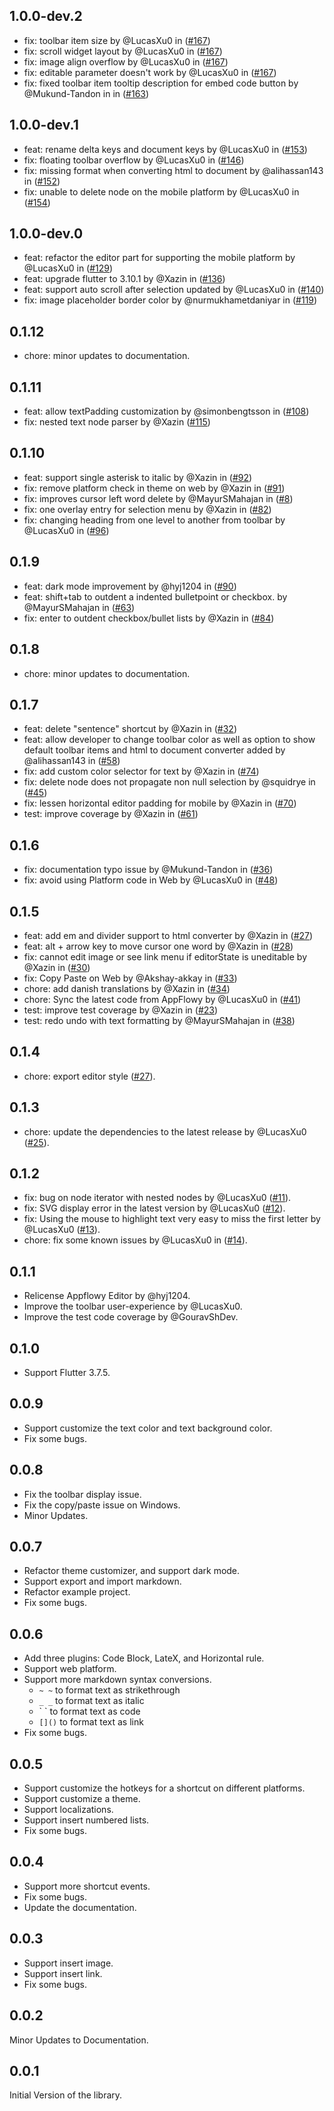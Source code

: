 ## 1.0.0-dev.2
* fix: toolbar item size by @LucasXu0 in ([#167](https://github.com/AppFlowy-IO/appflowy-editor/pull/167))
* fix: scroll widget layout by @LucasXu0 in ([#167](https://github.com/AppFlowy-IO/appflowy-editor/pull/167))
* fix: image align overflow by @LucasXu0 in ([#167](https://github.com/AppFlowy-IO/appflowy-editor/pull/167))
* fix: editable parameter doesn't work by @LucasXu0 in ([#167](https://github.com/AppFlowy-IO/appflowy-editor/pull/167))
* fix: fixed toolbar item tooltip description for embed code button by @Mukund-Tandon in in ([#163](https://github.com/AppFlowy-IO/appflowy-editor/pull/163))

## 1.0.0-dev.1
* feat: rename delta keys and document keys by @LucasXu0 in ([#153](https://github.com/AppFlowy-IO/appflowy-editor/pull/153))
* fix: floating toolbar overflow by @LucasXu0 in ([#146](https://github.com/AppFlowy-IO/appflowy-editor/pull/146))
* fix: missing format when converting html to document by @alihassan143 in ([#152](https://github.com/AppFlowy-IO/appflowy-editor/pull/152))
* fix: unable to delete node on the mobile platform by @LucasXu0 in ([#154](https://github.com/AppFlowy-IO/appflowy-editor/pull/154))

## 1.0.0-dev.0
* feat: refactor the editor part for supporting the mobile platform by @LucasXu0 in ([#129](https://github.com/AppFlowy-IO/appflowy-editor/pull/129))
* feat: upgrade flutter to 3.10.1 by @Xazin in ([#136](https://github.com/AppFlowy-IO/appflowy-editor/pull/136))
* feat: support auto scroll after selection updated by @LucasXu0 in ([#140](https://github.com/AppFlowy-IO/appflowy-editor/pull/140))
* fix: image placeholder border color by @nurmukhametdaniyar in ([#119](https://github.com/AppFlowy-IO/appflowy-editor/pull/119))

## 0.1.12
* chore: minor updates to documentation.

## 0.1.11
* feat: allow textPadding customization by @simonbengtsson in ([#108](https://github.com/AppFlowy-IO/appflowy-editor/pull/108))
* fix: nested text node parser by @Xazin ([#115](https://github.com/AppFlowy-IO/appflowy-editor/pull/115))

## 0.1.10
* feat: support single asterisk to italic by @Xazin in ([#92](https://github.com/AppFlowy-IO/appflowy-editor/pull/92))
* fix: remove platform check in theme on web by @Xazin in ([#91](https://github.com/AppFlowy-IO/appflowy-editor/pull/91))
* fix: improves cursor left word delete by @MayurSMahajan in ([#8](https://github.com/AppFlowy-IO/appflowy-editor/pull/88))
* fix: one overlay entry for selection menu by @Xazin in ([#82](https://github.com/AppFlowy-IO/appflowy-editor/pull/82))
* fix: changing heading from one level to another from toolbar by @LucasXu0 in ([#96](https://github.com/AppFlowy-IO/appflowy-editor/pull/96))

## 0.1.9
* feat: dark mode improvement by @hyj1204 in ([#90](https://github.com/AppFlowy-IO/appflowy-editor/pull/90))
* feat: shift+tab to outdent a indented bulletpoint or checkbox. by @MayurSMahajan in ([#63](https://github.com/AppFlowy-IO/appflowy-editor/pull/63))
* fix: enter to outdent checkbox/bullet lists by @Xazin in ([#84](https://github.com/AppFlowy-IO/appflowy-editor/pull/84))

## 0.1.8
* chore: minor updates to documentation.

## 0.1.7
* feat: delete "sentence" shortcut by @Xazin in ([#32](https://github.com/AppFlowy-IO/appflowy-editor/pull/32))
* feat: allow developer to change toolbar color as well as option to show default toolbar items and html to document converter added by @alihassan143 in ([#58](https://github.com/AppFlowy-IO/appflowy-editor/pull/58))
* fix: add custom color selector for text by @Xazin in ([#74](https://github.com/AppFlowy-IO/appflowy-editor/pull/74))
* fix: delete node does not propagate non null selection by @squidrye in ([#45](https://github.com/AppFlowy-IO/appflowy-editor/pull/45))
* fix: lessen horizontal editor padding for mobile by @Xazin in ([#70](https://github.com/AppFlowy-IO/appflowy-editor/pull/70))
* test: improve coverage by @Xazin in ([#61](https://github.com/AppFlowy-IO/appflowy-editor/pull/61))

## 0.1.6
* fix: documentation typo issue by @Mukund-Tandon in ([#36](https://github.com/AppFlowy-IO/appflowy-editor/pull/36))
* fix: avoid using Platform code in Web by @LucasXu0 in ([#48](https://github.com/AppFlowy-IO/appflowy-editor/pull/48))

## 0.1.5
* feat: add em and divider support to html converter by @Xazin in ([#27](https://github.com/AppFlowy-IO/appflowy-editor/pull/22))
* feat: alt + arrow key to move cursor one word by @Xazin in ([#28](https://github.com/AppFlowy-IO/appflowy-editor/pull/28))
* fix: cannot edit image or see link menu if editorState is uneditable by @Xazin in ([#30](https://github.com/AppFlowy-IO/appflowy-editor/pull/30))
* fix: Copy Paste on Web by @Akshay-akkay in ([#33](https://github.com/AppFlowy-IO/appflowy-editor/pull/33))
* chore: add danish translations by @Xazin in ([#34](https://github.com/AppFlowy-IO/appflowy-editor/pull/34))
* chore: Sync the latest code from AppFlowy by @LucasXu0 in ([#41](https://github.com/AppFlowy-IO/appflowy-editor/pull/41))
* test: improve test coverage by @Xazin in ([#23](https://github.com/AppFlowy-IO/appflowy-editor/pull/23))
* test: redo undo with text formatting by @MayurSMahajan in ([#38](https://github.com/AppFlowy-IO/appflowy-editor/pull/38))

## 0.1.4
* chore: export editor style ([#27](https://github.com/AppFlowy-IO/appflowy-editor/pull/25)).

## 0.1.3
* chore: update the dependencies to the latest release by @LucasXu0 ([#25](https://github.com/AppFlowy-IO/appflowy-editor/pull/25)).

## 0.1.2
* fix: bug on node iterator with nested nodes by @LucasXu0 ([#11](https://github.com/AppFlowy-IO/appflowy-editor/pull/11)).
* fix: SVG display error in the latest version by @LucasXu0 ([#12](https://github.com/AppFlowy-IO/appflowy-editor/pull/12)).
* fix: Using the mouse to highlight text very easy to miss the first letter by @LucasXu0 ([#13](https://github.com/AppFlowy-IO/appflowy-editor/pull/13)).
* chore: fix some known issues by @LucasXu0 in ([#14](https://github.com/AppFlowy-IO/appflowy-editor/pull/14)).

## 0.1.1
* Relicense Appflowy Editor by @hyj1204.
* Improve the toolbar user-experience by @LucasXu0.
* Improve the test code coverage by @GouravShDev.

## 0.1.0
* Support Flutter 3.7.5.

## 0.0.9
* Support customize the text color and text background color.
* Fix some bugs.

## 0.0.8
* Fix the toolbar display issue.
* Fix the copy/paste issue on Windows.
* Minor Updates.

## 0.0.7
* Refactor theme customizer, and support dark mode.
* Support export and import markdown.
* Refactor example project.
* Fix some bugs.

## 0.0.6
* Add three plugins: Code Block, LateX, and Horizontal rule.
* Support web platform.
* Support more markdown syntax conversions.
    * `~ ~` to format text as strikethrough
    * `_ _` to format text as italic
    * \` \` to format text as code
    * `[]()` to format text as link
* Fix some bugs.

## 0.0.5
* Support customize the hotkeys for a shortcut on different platforms.
* Support customize a theme.
* Support localizations.
* Support insert numbered lists.
* Fix some bugs.

## 0.0.4
* Support more shortcut events.
* Fix some bugs.
* Update the documentation.

## 0.0.3
* Support insert image.
* Support insert link.
* Fix some bugs.

## 0.0.2
Minor Updates to Documentation.

## 0.0.1
Initial Version of the library.
